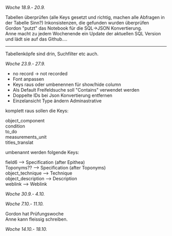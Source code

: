 *Woche 18.9.- 20.9.*

Tabellen überprüfen (alle Keys gesetzt und richtig, machen alle Abfragen in der Tabelle Sinn?)
Inkonsistenzen, die gefunden wurden überprüfen  
Gordon "putzt" das Notebook für die SQL->JSON Konvertierung.   
Anne macht zu jedem Wochenende ein Update der aktuellen SQL Version und lädt sie auf das Github....

------------------------------------------------------------------------------------------------
Tabellenköpfe sind drin, Suchfilter etc auch. 

*Woche 23.9.- 27.9.*
- no record -> not recorded  
- Font anpassen  
- Keys raus oder umbenennen für show/hide column  
- Als Default Freifeldsuche soll "Contains" verwendet werden  
- Doppelte IDs bei Json Konvertierung entfernen  
- Einzelansicht Type ändern Adminastrative

komplett raus sollen die Keys:  

   object_component  
   condition  
   to_do  
   measurements_unit  
   titles_translat
   
umbenannt werden folgende Keys:

field6 --> Specification (after Epithea)  
Toponyms?? --> Specification (after Toponyms)  
object_technique --> Technique  
object_description --> Description  
weblink --> Weblink  




*Woche 30.9.- 4.10.*

*Woche 7.10.- 11.10.*

Gordon hat Prüfungswoche  
Anne kann fleissig schreiben.  

*Woche 14.10.- 18.10.*


